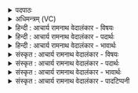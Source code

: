 <details><summary>पदपाठः</summary>

प꣡व꣢꣯स्व। इ꣣न्दो। वृ꣡षा꣢꣯। सु꣣तः꣢। कृ꣣धि꣢। नः꣣। यश꣡सः꣢। ज꣡ने꣢꣯। वि꣡श्वाः꣢꣯। अ꣡प꣢꣯। ꣡द्विषः꣢꣯। ज꣣हि। ७७८।
</details>

<details><summary>अधिमन्त्रम् (VC)</summary>

- पवमानः सोमः
- अहमीयुराङ्गिरसः
- गायत्री
- षड्जः
</details>

<details><summary>हिन्दी : आचार्य रामनाथ वेदालंकार - विषयः</summary>

प्रथम ऋचा पूर्वार्चिक में ४७९ क्रमाङ्क पर परमात्मा को सम्बोधित की गयी थी। यहाँ परमात्मा,आचार्य तथा राजा से प्रार्थना की गयी है।
</details>

<details><summary>हिन्दी : आचार्य रामनाथ वेदालंकार - पदार्थः</summary>

पदार्थान्वयभाषाः -  हे (इन्दो) तेजस्वी परमात्मन्, आचार्य और राजन् ! (वृषा) विद्या और सुख की वर्षा करनेवाले, (सुतः) हमसे प्रार्थना और प्रेरणा किये गये आप (पवस्व) हमें पवित्र कीजिए । (जने) जन-समुदाय में (नः) हमें (यशसः) यशस्वी (कृधि) कीजिए, (विश्वाः द्विषः) सब द्वेष-वृत्तियों को और सब द्वेषियों को (अप जहि) विनष्ट कर दीजिए ॥१॥ इस मन्त्र में अर्थश्लेष अलङ्कार है ॥१॥
</details>

<details><summary>हिन्दी : आचार्य रामनाथ वेदालंकार - भावार्थः</summary>

भावार्थभाषाः -  जगदीश्वर,आचार्य और राजा से विद्या,सुख,पवित्रता,कीर्ति और द्वेष-पाप आदि का विनाश प्राप्त करके सब लोग सफल जीवनवाले होवें ॥१॥
</details>

<details><summary>संस्कृत : आचार्य रामनाथ वेदालंकार - विषयः</summary>

तत्र प्रथमा ऋक् पूर्वार्चिके ४७९ क्रमाङ्के परमात्मानं सम्बोधिता। अत्र परमात्माऽऽचार्यो नृपतिश्च प्रार्थ्यते।
</details>

<details><summary>संस्कृत : आचार्य रामनाथ वेदालंकार - पदार्थः</summary>

पदार्थान्वयभाषाः -  हे (इन्दो) तेजस्विन् परमात्मन् आचार्य नृपते च (वृषा) विद्यावर्षकः सुखवर्षकश्च, (सुतः) अस्माभिः प्रार्थितः प्रेरितश्च त्वम् (पवस्व) अस्मान् पुनीहि। (जने) जनसमाजे (नः) अस्मान् (यशसः) यशस्विनः (कृधि) कुरु। (विश्वाः द्विषः) सर्वाः द्वेषवृत्तीः, सर्वान् द्वेष्टॄन् वा (अप जहि) विनाशय ॥१॥ अत्रार्थश्लेषालङ्कारः ॥१॥
</details>

<details><summary>संस्कृत : आचार्य रामनाथ वेदालंकार - भावार्थः</summary>

भावार्थभाषाः -  जगदीश्वरादाचार्यान्नृपतेश्च विद्यां सुखं पवित्रतां कीर्तिं द्वेषपापादिविनाशं च प्राप्य सर्वे जनाः सफलजीवना भवेयुः ॥१॥
</details>

<details><summary>संस्कृत : आचार्य रामनाथ वेदालंकार - पादटिप्पनी</summary>

टिप्पणी:   १.ऋ० ९।६१।२८,साम० ४७९।
</details>